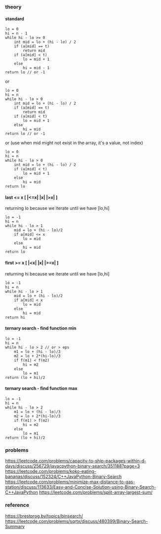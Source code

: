 ### theory
#### standard
```
lo = 0
hi = n - 1
while hi - lo >= 0
    int mid = lo + (hi - lo) / 2
    if (a[mid] == t)
        return mid
    if (a[mid] < t) 
        lo = mid + 1
    else
        hi = mid - 1
return lo // or -1
```
or
```
lo = 0
hi = n
while hi - lo > 0
    int mid = lo + (hi - lo) / 2
    if (a[mid] == t)
        return mid
    if (a[mid] < t) 
        lo = mid + 1
    else
        hi = mid
return lo // or -1
```
or (use when mid might not exist in the array, it's a value, not index)
```
lo = 0
hi = n
while hi - lo > 0
    int mid = lo + (hi - lo) / 2
    if (a[mid] < t) 
        lo = mid + 1
    else
        hi = mid
return lo
```

#### last <= x [ |<=x| |x| |>x| ]
returning lo because we iterate until we have [lo,hi]
```
lo = -1
hi = n
while hi - lo > 1
    mid = lo + (hi - lo)/2
    if a[mid] <= x
        lo = mid
    else
        hi = mid
return lo
```

#### first >= x [ |<x| |x| |>=x| ]
returning hi because we iterate until we have [lo,hi]
```
lo = -1
hi = n
while hi - lo > 1
    mid = lo + (hi - lo)/2
    if a[mid] < x
        lo = mid
    else
        hi = mid
return hi
```

#### ternary search - find function min
```
lo = -1
hi = n
while hi - lo > 2 // or > eps
    m1 = lo + (hi - lo)/3
    m2 = lo + 2*(hi-lo)/3
    if f(m1) < f(m2)
        hi = m2
    else
        lo = m1
return (lo + hi)/2
```

#### ternary search - find function max
```
lo = -1
hi = n
while hi - lo > 2
    m1 = lo + (hi - lo)/3
    m2 = lo + 2*(hi-lo)/3
    if f(m1) > f(m2)
        hi = m2
    else
        lo = m1
return (lo + hi)/2
```

### problems
https://leetcode.com/problems/capacity-to-ship-packages-within-d-days/discuss/256729/javacpython-binary-search/351188?page=3
https://leetcode.com/problems/koko-eating-bananas/discuss/152324/C++JavaPython-Binary-Search
https://leetcode.com/problems/minimize-max-distance-to-gas-station/discuss/113633/Easy-and-Concise-Solution-using-Binary-Search-C++JavaPython
https://leetcode.com/problems/split-array-largest-sum/

### reference
https://brestprog.by/topics/binsearch/
https://leetcode.com/problems/sqrtx/discuss/480399/Binary-Search-Summary

